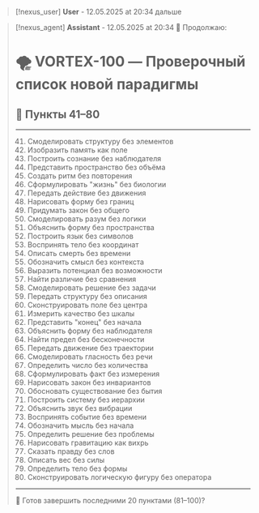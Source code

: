 >[!nexus_user] **User** - 12.05.2025 at 20:34
> дальше
<!-- UID: 50a63bd2-99e9-4751-9590-2bf746940953 -->




>[!nexus_agent] **Assistant** - 12.05.2025 at 20:34
> 🔁 Продолжаю: 
> # 🌪️ **VORTEX-100 — Проверочный список новой парадигмы** 
> ## 🔹 Пункты 41–80
> 
> ---
> 
> 41. Смоделировать структуру без элементов 
> 42. Изобразить память как поле 
> 43. Построить сознание без наблюдателя 
> 44. Представить пространство без объёма 
> 45. Создать ритм без повторения 
> 46. Сформулировать "жизнь" без биологии 
> 47. Передать действие без движения 
> 48. Нарисовать форму без границ 
> 49. Придумать закон без общего 
> 50. Смоделировать разум без логики 
> 51. Объяснить форму без пространства 
> 52. Построить язык без символов 
> 53. Воспринять тело без координат 
> 54. Описать смерть без времени 
> 55. Обозначить смысл без контекста 
> 56. Выразить потенциал без возможности 
> 57. Найти различие без сравнения 
> 58. Смоделировать решение без задачи 
> 59. Передать структуру без описания 
> 60. Сконструировать поле без центра 
> 61. Измерить качество без шкалы 
> 62. Представить "конец" без начала 
> 63. Объяснить форму без наблюдателя 
> 64. Найти предел без бесконечности 
> 65. Передать движение без траектории 
> 66. Смоделировать гласность без речи 
> 67. Определить число без количества 
> 68. Сформулировать факт без измерения 
> 69. Нарисовать закон без инвариантов 
> 70. Обосновать существование без бытия 
> 71. Построить систему без иерархии 
> 72. Объяснить звук без вибрации 
> 73. Воспринять событие без времени 
> 74. Обозначить мысль без начала 
> 75. Определить решение без проблемы 
> 76. Нарисовать гравитацию как вихрь 
> 77. Сказать правду без слов 
> 78. Описать вес без силы 
> 79. Определить тело без формы 
> 80. Сконструировать логическую фигуру без оператора
> 
> ---
> 
> 📌 Готов завершить последними 20 пунктами (81–100)?
<!-- UID: 307786e4-c01d-4b24-89b0-e7c4c6487289 -->